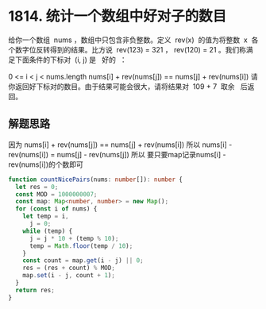 # 1814. 统计一个数组中好对子的数目

给你一个数组  nums ，数组中只包含非负整数。定义  rev(x)  的值为将整数  x  各个数字位反转得到的结果。比方说  rev(123) = 321 ， rev(120) = 21 。我们称满足下面条件的下标对  (i, j) 是   好的  ：

0 <= i < j < nums.length
nums[i] + rev(nums[j]) == nums[j] + rev(nums[i])
请你返回好下标对的数目。由于结果可能会很大，请将结果对  109 + 7  取余   后返回。

## 解题思路

因为 nums[i] + rev(nums[j]) == nums[j] + rev(nums[i])
所以 nums[i] - rev(nums[i]) = nums[j] - rev(nums[j]) 
所以 要只要map记录nums[i] - rev(nums[i])的个数即可


```typescript
function countNicePairs(nums: number[]): number {
  let res = 0;
  const MOD = 1000000007;
  const map: Map<number, number> = new Map();
  for (const i of nums) {
    let temp = i,
      j = 0;
    while (temp) {
      j = j * 10 + (temp % 10);
      temp = Math.floor(temp / 10);
    }
    const count = map.get(i - j) || 0;
    res = (res + count) % MOD;
    map.set(i - j, count + 1);
  }
  return res;
}
```

